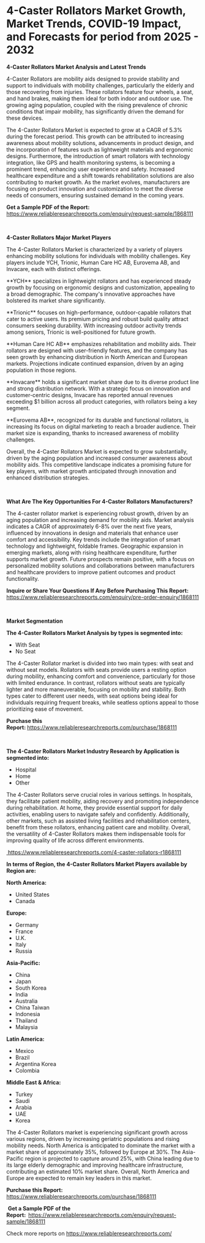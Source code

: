 <p><h1>4-Caster Rollators Market Growth, Market Trends, COVID-19 Impact, and Forecasts for period from 2025 - 2032</h1></p><p><strong>4-Caster Rollators Market Analysis and Latest Trends</strong></p>
<p><p>4-Caster Rollators are mobility aids designed to provide stability and support to individuals with mobility challenges, particularly the elderly and those recovering from injuries. These rollators feature four wheels, a seat, and hand brakes, making them ideal for both indoor and outdoor use. The growing aging population, coupled with the rising prevalence of chronic conditions that impair mobility, has significantly driven the demand for these devices.</p><p>The 4-Caster Rollators Market is expected to grow at a CAGR of 5.3% during the forecast period. This growth can be attributed to increasing awareness about mobility solutions, advancements in product design, and the incorporation of features such as lightweight materials and ergonomic designs. Furthermore, the introduction of smart rollators with technology integration, like GPS and health monitoring systems, is becoming a prominent trend, enhancing user experience and safety. Increased healthcare expenditure and a shift towards rehabilitation solutions are also contributing to market growth. As the market evolves, manufacturers are focusing on product innovation and customization to meet the diverse needs of consumers, ensuring sustained demand in the coming years.</p></p>
<p><strong>Get a Sample PDF of the Report:&nbsp;</strong> <a href="https://www.reliableresearchreports.com/enquiry/request-sample/1868111?utm_campaign=3105&utm_medium=2&utm_source=Github&utm_content=ia&utm_term=05042025&utm_id=4-caster-rollators">https://www.reliableresearchreports.com/enquiry/request-sample/1868111</a></p>
<p>&nbsp;</p>
<p><strong>4-Caster Rollators Major Market Players</strong></p>
<p><p>The 4-Caster Rollators Market is characterized by a variety of players enhancing mobility solutions for individuals with mobility challenges. Key players include YCH, Trionic, Human Care HC AB, Eurovema AB, and Invacare, each with distinct offerings.</p><p>**YCH** specializes in lightweight rollators and has experienced steady growth by focusing on ergonomic designs and customization, appealing to a broad demographic. The company's innovative approaches have bolstered its market share significantly.</p><p>**Trionic** focuses on high-performance, outdoor-capable rollators that cater to active users. Its premium pricing and robust build quality attract consumers seeking durability. With increasing outdoor activity trends among seniors, Trionic is well-positioned for future growth.</p><p>**Human Care HC AB** emphasizes rehabilitation and mobility aids. Their rollators are designed with user-friendly features, and the company has seen growth by enhancing distribution in North American and European markets. Projections indicate continued expansion, driven by an aging population in those regions.</p><p>**Invacare** holds a significant market share due to its diverse product line and strong distribution network. With a strategic focus on innovation and customer-centric designs, Invacare has reported annual revenues exceeding $1 billion across all product categories, with rollators being a key segment.</p><p>**Eurovema AB**, recognized for its durable and functional rollators, is increasing its focus on digital marketing to reach a broader audience. Their market size is expanding, thanks to increased awareness of mobility challenges.</p><p>Overall, the 4-Caster Rollators Market is expected to grow substantially, driven by the aging population and increased consumer awareness about mobility aids. This competitive landscape indicates a promising future for key players, with market growth anticipated through innovation and enhanced distribution strategies.</p></p>
<p>&nbsp;</p>
<p><strong>What Are The Key Opportunities For 4-Caster Rollators Manufacturers?</strong></p>
<p><p>The 4-caster rollator market is experiencing robust growth, driven by an aging population and increasing demand for mobility aids. Market analysis indicates a CAGR of approximately 6-8% over the next five years, influenced by innovations in design and materials that enhance user comfort and accessibility. Key trends include the integration of smart technology and lightweight, foldable frames. Geographic expansion in emerging markets, along with rising healthcare expenditure, further supports market growth. Future prospects remain positive, with a focus on personalized mobility solutions and collaborations between manufacturers and healthcare providers to improve patient outcomes and product functionality.</p></p>
<p><strong>Inquire or Share Your Questions If Any Before Purchasing This Report:</strong> <a href="https://www.reliableresearchreports.com/enquiry/pre-order-enquiry/1868111?utm_campaign=3105&utm_medium=2&utm_source=Github&utm_content=ia&utm_term=05042025&utm_id=4-caster-rollators">https://www.reliableresearchreports.com/enquiry/pre-order-enquiry/1868111</a></p>
<p>&nbsp;</p>
<p><strong>Market Segmentation</strong></p>
<p><strong>The 4-Caster Rollators Market Analysis by types is segmented into:</strong></p>
<p><ul><li>With Seat</li><li>No Seat</li></ul></p>
<p><p>The 4-Caster Rollator market is divided into two main types: with seat and without seat models. Rollators with seats provide users a resting option during mobility, enhancing comfort and convenience, particularly for those with limited endurance. In contrast, rollators without seats are typically lighter and more maneuverable, focusing on mobility and stability. Both types cater to different user needs, with seat options being ideal for individuals requiring frequent breaks, while seatless options appeal to those prioritizing ease of movement.</p></p>
<p><strong>Purchase this Report:&nbsp;</strong><a href="https://www.reliableresearchreports.com/purchase/1868111?utm_campaign=3105&utm_medium=2&utm_source=Github&utm_content=ia&utm_term=05042025&utm_id=4-caster-rollators">https://www.reliableresearchreports.com/purchase/1868111</a></p>
<p>&nbsp;</p>
<p><strong>The 4-Caster Rollators Market Industry Research by Application is segmented into:</strong></p>
<p><ul><li>Hospital</li><li>Home</li><li>Other</li></ul></p>
<p><p>The 4-Caster Rollators serve crucial roles in various settings. In hospitals, they facilitate patient mobility, aiding recovery and promoting independence during rehabilitation. At home, they provide essential support for daily activities, enabling users to navigate safely and confidently. Additionally, other markets, such as assisted living facilities and rehabilitation centers, benefit from these rollators, enhancing patient care and mobility. Overall, the versatility of 4-Caster Rollators makes them indispensable tools for improving quality of life across different environments.</p></p>
<p><a href="https://www.reliableresearchreports.com/4-caster-rollators-r1868111?utm_campaign=3105&utm_medium=2&utm_source=Github&utm_content=ia&utm_term=05042025&utm_id=4-caster-rollators">&nbsp;https://www.reliableresearchreports.com/4-caster-rollators-r1868111</a></p>
<p><strong>In terms of Region, the 4-Caster Rollators Market Players available by Region are:</strong></p>
<p>
    <p> <strong> North America: </strong>
        <ul>
            <li>United States</li>
            <li>Canada</li>
        </ul>
        </p> 
    <p> <strong> Europe: </strong>
        <ul>
            <li>Germany</li>
            <li>France</li>
            <li>U.K.</li>
            <li>Italy</li>
            <li>Russia</li>
        </ul>
        </p> 
    <p> <strong> Asia-Pacific: </strong>
        <ul>
            <li>China</li>
            <li>Japan</li>
            <li>South Korea</li>
            <li>India</li>
            <li>Australia</li>
            <li>China Taiwan</li>
            <li>Indonesia</li>
            <li>Thailand</li>
            <li>Malaysia</li>
        </ul>
        </p> 
    <p> <strong> Latin America: </strong>
        <ul>
            <li>Mexico</li>
            <li>Brazil</li>
            <li>Argentina Korea</li>
            <li>Colombia</li>
        </ul>
        </p> 
    <p> <strong> Middle East & Africa: </strong>
        <ul>
            <li>Turkey</li>
            <li>Saudi</li>
            <li>Arabia</li>
            <li>UAE</li>
            <li>Korea</li>
        </ul>
    </p>
    </p>
<p><p>The 4-Caster Rollators market is experiencing significant growth across various regions, driven by increasing geriatric populations and rising mobility needs. North America is anticipated to dominate the market with a market share of approximately 35%, followed by Europe at 30%. The Asia-Pacific region is projected to capture around 25%, with China leading due to its large elderly demographic and improving healthcare infrastructure, contributing an estimated 10% market share. Overall, North America and Europe are expected to remain key leaders in this market.</p></p>
<p><strong>Purchase this Report: </strong><a href="https://www.reliableresearchreports.com/purchase/1868111?utm_campaign=3105&utm_medium=2&utm_source=Github&utm_content=ia&utm_term=05042025&utm_id=4-caster-rollators">https://www.reliableresearchreports.com/purchase/1868111</a></p>
<p>&nbsp;<strong>Get a Sample PDF of the Report:&nbsp;&nbsp;</strong><a href="https://www.reliableresearchreports.com/enquiry/request-sample/1868111?utm_campaign=3105&utm_medium=2&utm_source=Github&utm_content=ia&utm_term=05042025&utm_id=4-caster-rollators">https://www.reliableresearchreports.com/enquiry/request-sample/1868111</a></p>
<p><strong></strong></p>
<p>Check more reports on <a href="https://www.reliableresearchreports.com/?utm_campaign=3105&utm_medium=2&utm_source=Github&utm_content=ia&utm_term=05042025&utm_id=4-caster-rollators">https://www.reliableresearchreports.com/</a></p>